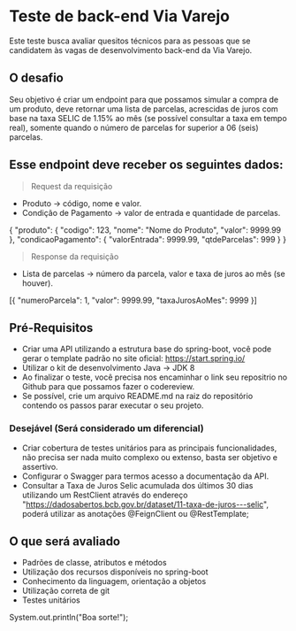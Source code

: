 
# Teste de back-end Via Varejo

Este teste busca avaliar quesitos técnicos para as pessoas que se candidatem às vagas de desenvolvimento back-end da Via Varejo.

## O desafio

Seu objetivo é criar um endpoint para que possamos simular a compra de um produto, deve retornar uma lista de parcelas, acrescidas de juros com base na taxa SELIC de 1.15% ao mês (se possível consultar a taxa em tempo real), somente quando o número de parcelas for superior a 06 (seis) parcelas.

## Esse endpoint deve receber os seguintes dados: 

> Request da requisição
  
  * Produto -> código, nome e valor.
  * Condição de Pagamento -> valor de entrada e quantidade de parcelas.

  {
    "produto": {
        "codigo": 123,
        "nome": "Nome do Produto",
        "valor": 9999.99
    },
    "condicaoPagamento": {
        "valorEntrada": 9999.99,
        "qtdeParcelas": 999
    }
  }

> Response da requisição
 
  * Lista de parcelas -> número da parcela, valor e taxa de juros ao mês (se houver).

  [{
    "numeroParcela": 1,
    "valor": 9999.99,
    "taxaJurosAoMes": 9999
  }]


## Pré-Requisitos

- Criar uma API utilizando a estrutura base do spring-boot, você pode gerar o template padrão no site oficial: https://start.spring.io/
- Utilizar o kit de desenvolvimento Java -> JDK 8
- Ao finalizar o teste, você precisa nos encaminhar o link seu repositrio no Github para que possamos fazer o codereview.
- Se possível, crie um arquivo README.md na raiz do repositório contendo os passos parar executar o seu projeto.

### Desejável (Será considerado um diferencial)

- Criar cobertura de testes unitários para as principais funcionalidades, não precisa ser nada muito complexo ou extenso, basta ser objetivo e assertivo.
- Configurar o Swagger para termos acesso a documentação da API.
- Consultar a Taxa de Juros Selic acumulada dos últimos 30 dias utilizando um RestClient através do endereço "https://dadosabertos.bcb.gov.br/dataset/11-taxa-de-juros---selic", poderá utilizar as anotações @FeignClient ou @RestTemplate;


## O que será avaliado

- Padrões de classe, atributos e métodos
- Utilização dos recursos disponíveis no spring-boot
- Conhecimento da linguagem, orientação a objetos
- Utilização correta de git
- Testes unitários

System.out.println("Boa sorte!");

